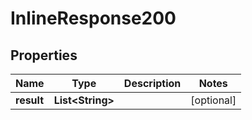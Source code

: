 # InlineResponse200

## Properties
Name | Type | Description | Notes
------------ | ------------- | ------------- | -------------
**result** | **List&lt;String&gt;** |  |  [optional]
